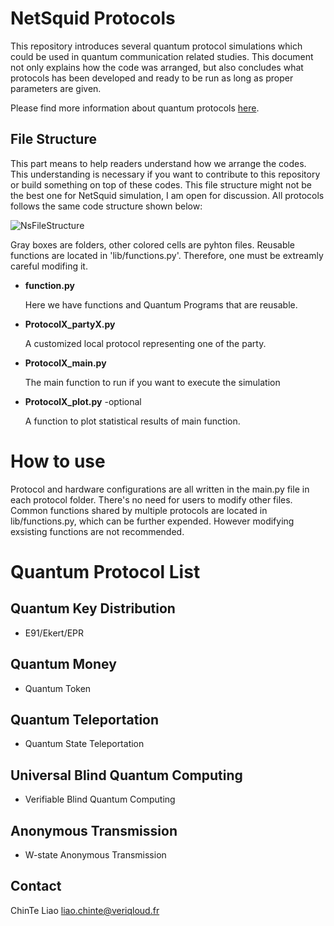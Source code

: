 # NetSquid Protocols
This repository introduces several quantum protocol simulations which could be used in quantum communication related studies.
This document not only explains how the code was arranged, but also concludes what protocols has been developed and ready to be run as long as proper parameters are given.

Please find more information about quantum protocols [here](https://wiki.veriqloud.fr/index.php?title=Protocol_Library).


## File Structure

This part means to help readers understand how we arrange the codes. This understanding is necessary if you want to contribute to this repository or build something on top of these codes. 
This file structure might not be the best one for NetSquid simulation, I am open for discussion.
All protocols follows the same code structure shown below:

![NsFileStructure](https://github.com/LiaoChinTe/netsquid-simulation/blob/main/FileStructure.png)

Gray boxes are folders, other colored cells are pyhton files.
Reusable functions are located in 'lib/functions.py'.
Therefore, one must be extreamly careful modifing it.

- **function.py**

  Here we have functions and Quantum Programs that are reusable.

- **ProtocolX_partyX.py**

  A customized local protocol representing one of the party.


- **ProtocolX_main.py**

  The main function to run if you want to execute the simulation


- **ProtocolX_plot.py** -optional

  A function to plot statistical results of main function.



# How to use

Protocol and hardware configurations are all written in the main.py file in each protocol folder. 
There's no need for users to modify other files.
Common functions shared by multiple protocols are located in lib/functions.py, which can be further expended. However modifying exsisting functions are not recommended.




# Quantum Protocol List
## Quantum Key Distribution
- E91/Ekert/EPR

## Quantum Money
- Quantum Token

## Quantum Teleportation
- Quantum State Teleportation

## Universal Blind Quantum Computing 
- Verifiable Blind Quantum Computing

## Anonymous Transmission
- W-state Anonymous Transmission




## Contact
ChinTe Liao
liao.chinte@veriqloud.fr
